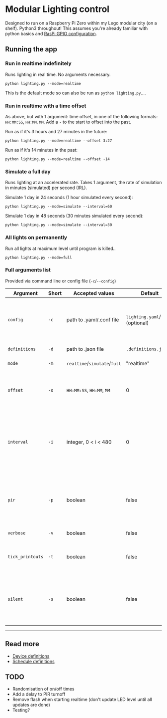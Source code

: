 # Modular Lighting control

Designed to run on a Raspberry Pi Zero within my Lego modular city (on a shelf). Python3 throughout!
This assumes you're already familiar with python basics and [RasPi GPIO configuration](https://thepihut.com/blogs/raspberry-pi-tutorials/27968772-turning-on-an-led-with-your-raspberry-pis-gpio-pins).

## Running the app

### Run in realtime indefinitely

Runs lighting in real time.
No arguments necessary.

```python lighting.py --mode=realtime```

This is the default mode so can also be run as `python lighting.py`....

### Run in realtime with a time offset

As above, but with 1 argument: time offset, in one of the following formats: `HH:MM:SS`, `HH:MM`, `MM`. Add a `-` to the start to offset into the past.

Run as if it's 3 hours and 27 minutes in the future:

```python lighting.py --mode=realtime --offset 3:27```

Run as if it's 14 minutes in the past:

```python lighting.py --mode=realtime --offset -14```

### Simulate a full day

Runs lighting at an accelerated rate. Takes 1 argument, the rate of simulation in minutes (simulated) per second (IRL). 

Simulate 1 day in 24 seconds (1 hour simulated every second):

```python lighting.py --mode=simulate --interval=60```

Simulate 1 day in 48 seconds (30 minutes simulated every second):

```python lighting.py --mode=simulate --interval=30```

### All lights on permanently

Run all lights at maximum level until program is killed..

```python lighting.py --mode=full```

### Full arguments list

Provided via command line or config file (`-c`/`--config`)


|Argument        |Short|Accepted values             |Default                           |Purpose|
|---             |---  |---                         |---                               |---    |
|`config`        |`-c` |path to .yaml/.conf file    |`lighting.yaml`/`.conf` (optional)|Config file for arguments below, via [configargparse](https://pypi.org/project/ConfigArgParse/). Examples provided in `config/`|
|`definitions`   |`-d` |path to .json file          |`.definitions.json`               |Definitions file. Explained [here](devices.md).|
|`mode`          |`-m` |`realtime`/`simulate`/`full`|"realtime"                        |Lighting mode. See above.|
|`offset`        |`-o` |`HH:MM:SS`, `HH:MM`, `MM`   |0                                 |Realtime: time difference from current. See above. Simulate/full: Ignored.|
|`interval`      |`-i` |integer, 0 < i < 480        |0                                 |Simulate: Interval between simulation ticks. Equal to minutes simulated per second. Realtime/full: Ignored.|
|`pir`           |`-p` |boolean                     |false                             |Use a PIR sensor (defined in `definitions.py`) to slowly dim lights to 0 when no movement is detected|
|`verbose`       |`-v` |boolean                     |false                             |Verbose debug output|
|`tick_printouts`|`-t` |boolean                     |false                             |Print/log a timestamp every tick. Ignores other log settings.|
|`silent`        |`-s` |boolean                     |false                             |Remove all console output. Especially useful for running in the background. Overrides `verbose`.|

---

## Read more

- [Device definitions](devices.md)
- [Schedule definitions](schedules.md)

## TODO

- Randomisation of on/off times
- Add a delay to PIR turnoff
- Remove flash when starting realtime (don't update LED level until all updates are done)
- Testing?